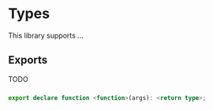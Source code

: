 # Types

This library supports ...

## Exports

TODO

### <function>

``` TypeScript
export declare function <function>(args): <return type>;
``` 
